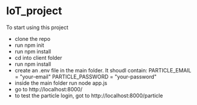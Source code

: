 # IoT_project

To start using this project
- clone the repo
- run npm init
- run npm install
- cd into client folder
- run npm install
- create an .env file in the main folder. It shoudl contain:
PARTICLE_EMAIL = "your-email"
PARTICLE_PASSWORD = "your-password"
- inside the main folder run node app.js
- go to http://localhost:8000/ 
- to test the particle login, got to http://localhost:8000/particle

